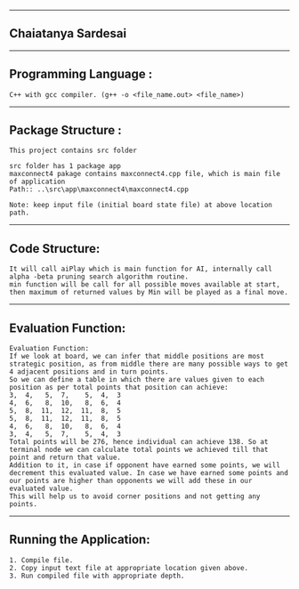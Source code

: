 -----------------------
Chaiatanya Sardesai
-----------------------

----------------------
Programming Language : 
----------------------
	C++ with gcc compiler. (g++ -o <file_name.out> <file_name>)
	
-------------------
Package Structure :
-------------------
	This project contains src folder
	
	src folder has 1 package app
	maxconnect4 pakage contains maxconnect4.cpp file, which is main file of application
	Path:: ..\src\app\maxconnect4\maxconnect4.cpp
	
	Note: keep input file (initial board state file) at above location path.

---------------
Code Structure:
---------------
	It will call aiPlay which is main function for AI, internally call alpha -beta pruning search algorithm routine.
	min function will be call for all possible moves available at start, then maximum of returned values by Min will be played as a final move.
	
--------------------
Evaluation Function:
--------------------
	Evaluation Function:
	If we look at board, we can infer that middle positions are most strategic position, as from middle there are many possible ways to get 4 adjacent positions and in turn points.
	So we can define a table in which there are values given to each position as per total points that position can achieve:
	3,  4,   5,  7,    5,  4,  3 
	4,  6,   8,  10,   8,  6,  4
	5,  8,  11,  12,  11,  8,  5
	5,  8,  11,  12,  11,  8,  5
	4,  6,   8,  10,   8,  6,  4
	3,  4,   5,  7,    5,  4,  3
	Total points will be 276, hence individual can achieve 138. So at terminal node we can calculate total points we achieved till that point and return that value. 
	Addition to it, in case if opponent have earned some points, we will decrement this evaluated value. In case we have earned some points and our points are higher than opponents we will add these in our evaluated value.
	This will help us to avoid corner positions and not getting any points.

	

------------------------
Running the Application:
------------------------ 
	1. Compile file.
	2. Copy input text file at appropriate location given above.
	3. Run compiled file with appropriate depth.
	